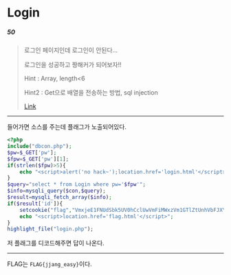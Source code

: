 # Login

##### 50

>로그인 페이지인데 로그인이 안된다...
>
>로그인을 성공하고 짱해커가 되어보자!!
>
>Hint : Array, length<6
>
>Hint2 : Get으로 배열을 전송하는 방법, sql injection
>
>[Link](http://sdhsroot.kro.kr/Login/login.html)

---------

들어가면 소스를 주는데 플래그가 노출되어있다.

````php
<?php
include("dbcon.php");
$pw=$_GET['pw'];
$fpw=$_GET['pw'][1];
if(strlen($fpw)>5){
    echo "<script>alert('no hack~');location.href='login.html'</script>";
}
$query="select * from Login where pw='$fpw'";
$info=mysqli_query($con,$query);
$result=mysqli_fetch_array($info);
if($result['id']){
    setcookie("flag","VmxjeE1FNUdSbk5UV0hCclUwVmFiMWxzVm1GTlZtUnhVbFJXYVZKdGVGcFdSM0JYWWxaV1ZVMUVhejA9");
    echo "<script>location.href='flag.html'</script>";
}
highlight_file("login.php");
````

 저 플래그를 디코드해주면 답이 나온다.

-----------

FLAG는 `FLAG{jjang_easy}`이다.